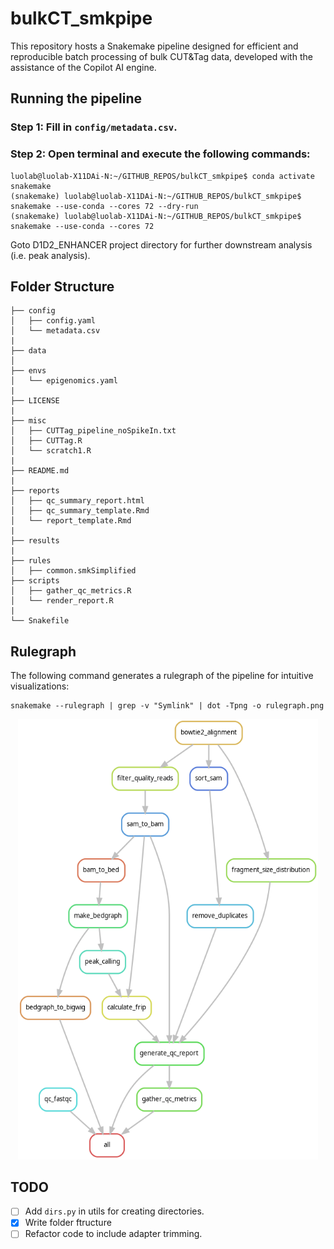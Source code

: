 # bulkCT_smkpipe

This repository hosts a Snakemake pipeline designed for efficient and reproducible batch processing of bulk CUT&Tag data, developed with the assistance of the Copilot AI engine.

## Running the pipeline

### Step 1: Fill in `config/metadata.csv`.

### Step 2: Open terminal and execute the following commands:
```
luolab@luolab-X11DAi-N:~/GITHUB_REPOS/bulkCT_smkpipe$ conda activate snakemake
(snakemake) luolab@luolab-X11DAi-N:~/GITHUB_REPOS/bulkCT_smkpipe$ snakemake --use-conda --cores 72 --dry-run
(snakemake) luolab@luolab-X11DAi-N:~/GITHUB_REPOS/bulkCT_smkpipe$ snakemake --use-conda --cores 72
```

Goto D1D2_ENHANCER project directory for further downstream analysis (i.e. peak analysis).

## Folder Structure

```
├── config
│   ├── config.yaml
│   └── metadata.csv
|
├── data
│
├── envs
│   └── epigenomics.yaml
|
├── LICENSE
|
├── misc
│   ├── CUTTag_pipeline_noSpikeIn.txt
│   ├── CUTTag.R
│   └── scratch1.R
|
├── README.md
|
├── reports
│   ├── qc_summary_report.html
│   ├── qc_summary_template.Rmd
│   └── report_template.Rmd
|
├── results
|
├── rules
│   ├── common.smkSimplified
├── scripts
│   ├── gather_qc_metrics.R
│   └── render_report.R
|
└── Snakefile
```

## Rulegraph

The following command generates a rulegraph of the pipeline for intuitive visualizations:
```
snakemake --rulegraph | grep -v "Symlink" | dot -Tpng -o rulegraph.png
```

<p align="center">
  <img width="480"  src="https://github.com/RuiyuRayWang/bulkCT_smkpipe/blob/master/rulegraph.png">
</p>

## TODO

- [ ] Add `dirs.py` in utils for creating directories.
- [x] Write folder ftructure
- [ ] Refactor code to include adapter trimming.